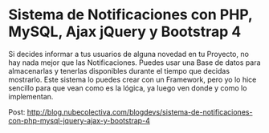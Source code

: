 # Sistema de Notificaciones con PHP, MySQL, Ajax jQuery y Bootstrap 4
Si decides informar a tus usuarios de alguna novedad en tu Proyecto, no hay nada mejor que las Notificaciones. Puedes usar una Base de datos para almacenarlas y tenerlas disponibles durante el tiempo que decidas mostrarlo. Este sistema lo puedes crear con un Framework, pero yo lo hice sencillo para que vean como es la lógica, ya luego ven donde y como lo implementan.

Post: http://blog.nubecolectiva.com/blogdevs/sistema-de-notificaciones-con-php-mysql-jquery-ajax-y-bootstrap-4 
